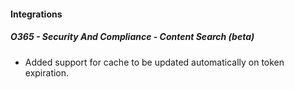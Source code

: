 
#### Integrations
##### O365 - Security And Compliance - Content Search (beta)
- Added support for cache to be updated automatically on token expiration.
